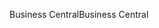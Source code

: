 <span data-ttu-id="41c1b-101">Business Central</span><span class="sxs-lookup"><span data-stu-id="41c1b-101">Business Central</span></span>
